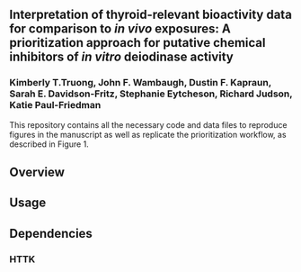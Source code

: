 ## Interpretation of thyroid-relevant bioactivity data for comparison to _in vivo_ exposures: A prioritization approach for putative chemical inhibitors of _in vitro_ deiodinase activity
### Kimberly T.Truong, John F. Wambaugh, Dustin F. Kapraun, Sarah E. Davidson-Fritz, Stephanie Eytcheson, Richard Judson, Katie Paul-Friedman 

This repository contains all the necessary code and data files to reproduce figures in the manuscript as well as replicate the prioritization workflow, as described in Figure 1. 

## Overview 

## Usage 

## Dependencies 

### HTTK
